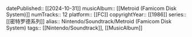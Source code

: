 datePublished:: [[2024-10-31]]
musicAlbum:: [[Metroid (Famicom Disk System)]]
numTracks:: 12
platform:: [[FC]]
copyrightYear:: [[1986]]
series:: [[密特罗德系列]]
alias:: Nintendo/Soundtrack/Metroid (Famicom Disk System)
tags:: [[Nintendo/Soundtrack]], [[MusicAlbum]]
